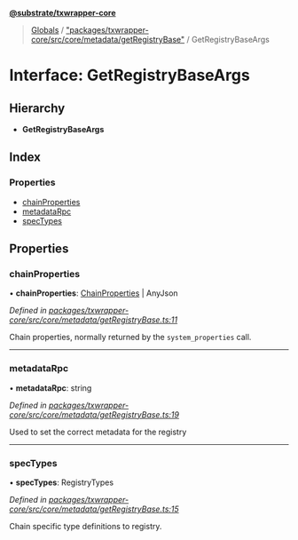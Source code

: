 **[@substrate/txwrapper-core](../README.md)**

> [Globals](../globals.md) / ["packages/txwrapper-core/src/core/metadata/getRegistryBase"](../modules/_packages_txwrapper_core_src_core_metadata_getregistrybase_.md) / GetRegistryBaseArgs

# Interface: GetRegistryBaseArgs

## Hierarchy

* **GetRegistryBaseArgs**

## Index

### Properties

* [chainProperties](_packages_txwrapper_core_src_core_metadata_getregistrybase_.getregistrybaseargs.md#chainproperties)
* [metadataRpc](_packages_txwrapper_core_src_core_metadata_getregistrybase_.getregistrybaseargs.md#metadatarpc)
* [specTypes](_packages_txwrapper_core_src_core_metadata_getregistrybase_.getregistrybaseargs.md#spectypes)

## Properties

### chainProperties

•  **chainProperties**: [ChainProperties](_packages_txwrapper_core_src_types_codec_.chainproperties.md) \| AnyJson

*Defined in [packages/txwrapper-core/src/core/metadata/getRegistryBase.ts:11](https://github.com/paritytech/txwrapper-core/blob/a0a9a76/packages/txwrapper-core/src/core/metadata/getRegistryBase.ts#L11)*

Chain properties, normally returned by the `system_properties` call.

___

### metadataRpc

•  **metadataRpc**: string

*Defined in [packages/txwrapper-core/src/core/metadata/getRegistryBase.ts:19](https://github.com/paritytech/txwrapper-core/blob/a0a9a76/packages/txwrapper-core/src/core/metadata/getRegistryBase.ts#L19)*

Used to set the correct metadata for the registry

___

### specTypes

•  **specTypes**: RegistryTypes

*Defined in [packages/txwrapper-core/src/core/metadata/getRegistryBase.ts:15](https://github.com/paritytech/txwrapper-core/blob/a0a9a76/packages/txwrapper-core/src/core/metadata/getRegistryBase.ts#L15)*

Chain specific type definitions to registry.

